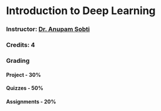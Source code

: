 # Introduction to Deep Learning 
### Instructor: [Dr. Anupam Sobti](https://anupamsobti.github.io/)
### Credits: 4

### Grading
#### Project - 30%
#### Quizzes - 50%
#### Assignments - 20%
